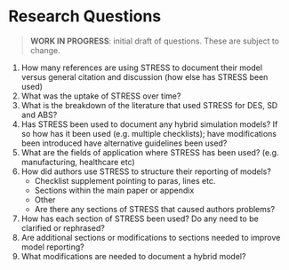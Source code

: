 # Research Questions

> **WORK IN PROGRESS**: initial draft of questions. These are subject to change.

1. How many references are using STRESS to document their model versus general citation and discussion (how else has STRESS been used)
2. What was the uptake of STRESS over time?
3. What is the breakdown of the literature that used STRESS for DES, SD and ABS?
4. Has STRESS been used to document any hybrid simulation models? If so how has it been used (e.g. multiple checklists); have modifications been introduced have alternative guidelines been used? 
5. What are the fields of application where STRESS has been used? (e.g. manufacturing, healthcare etc)
6. How did authors use STRESS to structure their reporting of models?
    * Checklist supplement pointing to paras, lines etc.
    * Sections within the main paper or appendix
    * Other
    * Are there any sections of STRESS that caused authors problems?
7. How has each section of STRESS been used? Do any need to be clarified or rephrased?
8. Are additional sections or modifications to sections needed to improve model reporting?
10. What modifications are needed to document a hybrid model?